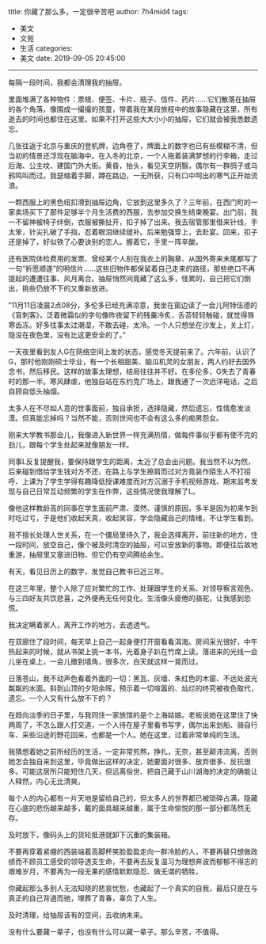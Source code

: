 title: 你藏了那么多，一定很辛苦吧
author: 7h4mid4
tags:
  - 美文
  - 文苑
  - 生活
categories:
  - 美文
date: 2019-09-05 20:45:00
---
每隔一段时间，我都会清理我的抽屉。

里面堆满了各种物件：票根、便签、卡片、瓶子、信件、药片……它们散落在抽屉的各个角落，像围成一撮撮的孩童，带着我在某段旅程中的故事隐藏在这里，所有逝去的时间也都住在这里。如果不打开这些大大小小的抽屉，它们就会被我悉数遗忘。

几张往返于北京与重庆的登机牌，边角卷了，牌面上的数字也已有些模糊不清，但当初的情景还浮现在脑海中。在入冬的北京，一个人拖着装满梦想的行李箱，走过后海、公主坟、建国门外大街。黄昏，抬头，看见天空阴翳，偶尔有一群鸽子或乌鸦鸣叫而过。我瑟缩着手脚，蹲在路边，一无所获，只有口中呵出的寒气正开始流浪。

一颗西服上的黑色纽扣滑到抽屉边角，它放到这里多久了？三年前，在西门町的一家卖场买下了那件足够半个月生活费的西服，去参加交换生结束晚宴。出门前，我一不留神被椅子绊倒，衣服被撕扯开，扣子掉了出来。我去宿管那里借来针线，手太笨，针尖扎破了手指，忍着眼泪继续缝补。后来勉强穿上，去赴宴。回来，扣子还是掉了，好似铁了心要诀别的恋人。握着它，手里一阵辛酸。

还有医院体检费用的发票、曾经某个人别在我衣上的胸章、从国外寄来末尾都写了一句“祈愿顺遂”的明信片……这些旧物件都保留着自己走来的路径，那些绝口不再提起的遭遭往事、风月离合。抽屉悄然间竟藏了这么多，怪累的，自己把它们倒出，挑些仍放不下的又重新放进。

“11月11日凌晨2点08分，多伦多已经充满凉意，我坐在窗边读了一会儿阿特伍德的《盲刺客》，泛着微霜似的字句像昨夜留下的残羹冷炙，舌苔轻轻触碰，就觉得唇寒齿冻。好多往事太过潮湿，不敢去碰，太冷。一个人只想坐在沙发上，关上灯，隐没在夜色里，没有比这更安全的了。”

一天夜里看到友人G在网络空间上发的状态，感觉冬天提前来了。六年前，认识了G，那时他刚刚硕士毕业，有一个长相甜美、脑瓜机灵的女朋友，两人约好去国外念书，然后移民。这样的故事太理想，结局往往并不好。在多伦多，G失去了青春时的那一半。寒风肆虐，他独自站在东约克广场上，跟我通了一次远洋电话，之后自顾自低头抽烟。

太多人在不尽如人意的世事面前，独自承担，选择隐藏，然后遗忘，性情愈发淡漠。但真能忘掉吗？当然不能，否则世间也不会有这么多的痴男怨女。

刚来大学教书那会儿，我像进入新世界一样充满热情，做每件事似乎都有使不完的劲儿，跟每个学生处起来就像朋友一样。

同事L反复提醒我，要保持跟学生的距离，太近了总会出问题。我当然不以为然，后来碰到借给学生钱对方不还、在路上与学生擦肩而过对方竟装作陌生人不打招呼、上课为了学生学得有趣降低授课难度而对方沉溺于手机视频游戏、期末监考发现与自己日常互动频繁的学生在作弊，这些情况使我理解了L。

像他这样教龄高的同事在学生面前严肃、漠然、谨慎的原因，多半是因为初来乍到时吃过亏，于是他们收起天真，收起笑容，学会隐藏自己的情绪，不让学生看到。

我不擅长处理人世关系，在一个僵局里待久了，我会选择离开，前往新的地方，住一段时间，放空自己，像个被及时清空的抽屉，可以安放新的事物。即便往后故地重游，抽屉里又塞进旧物，但它仍有空间腾给余生。

有天，看见日历上的数字，发觉自己教书已近三年。

在这三年里，整个人除了应对繁忙的工作、处理跟学生的关系、对领导察言观色、与三四好友共饮悲喜，之外便再无任何变化。生活像头疲倦的骆驼，让我感到恐慌。

我决定瞒着家人，离开工作的地方，去透透气。

在双廊住了段时间，每天早上自己一起身便打开窗看看洱海。房间采光很好，中午热起来的时候，就从书架上挑一本书，光着身子趴在竹席上读。落进来的光线一会儿坐在桌上，一会儿撤到墙角，很多次，白天就这样一晃而过。

日落苍山，我不动声色看着外面的一切：黑瓦、灰墙、朱红色的木窗、不远处波光粼粼的水面。斜到山顶的夕阳余晖，预示着一切喧嚣的、灿烂的终究被夜色取代，遗忘。一个人又有什么放不下的？

在趋向淡季的日子里，与我同住一家旅馆的是个上海姑娘。老板说她在这里住了快两周了，不怎么跟人打交道，一个人待在屋子里看书写字，偶尔出来划船、骑自行车、采些沿途的野花回来，也都是一个人。她在这里，过着非常单纯的生活。

我猜想着她之前所经历的生活，一定非常煎熬，挣扎，无奈，甚至颠沛流离，否则她怎会独自来到这里，毕竟做出这样的决定，她要面对很多、放弃很多、反抗很多。可能这居所只能短住几天，但远离俗世、把自己藏于山川湖海的决定的确能让人释然，内心无比清爽。

每个人的内心都有一片天地是留给自己的，但太多人的世界都已被琐碎占满，隐藏在心底的悲伤越来越多，戴的面具越来越重，属于生命愉悦的那一部分都荡然无存。

及时放下，像码头上的货轮抵港就卸下沉重的集装箱。

不要再穿着紧绷的西装端着高脚杯笑脸盈盈走向一群冷脸的人，不要再替只想做政绩而不顾员工感受的领导透支生命，不要再去反复温习为理想奔波而郁郁不得志的艰难岁月，不要再为一段无果的感情默默隐忍、做无谓的牺牲，

你藏起那么多别人无法知晓的悲哀忧愁，也藏起了一个真实的自我，最后只是在与真正的自己背道而驰，埋葬了青春，辜负了人生。

及时清理，给抽屉该有的空间，去收纳未来。

没有什么要藏一辈子，也没有什么可以藏一辈子。那么辛苦，不值得。